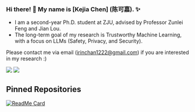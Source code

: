 ### Hi there! 👋 My name is [Kejia Chen] (陈可嘉). ✨

- I am a second-year Ph.D. student at ZJU, advised by Professor Zunlei Feng and Jian Lou.
- The long-term goal of my research is Trustworthy Machine Learning, with a focus on LLMs (Safety, Privacy, and Security).

Please contact me via email ([irinchan1222@gmail.com](mailto:irinchan1222@gmail.com)) if you are interested in my research :)

<picture>
  <source 
    srcset="https://github-readme-stats.vercel.app/api?username=chanchan7&show_icons=true&theme=default&include_all_commits=true&count_private=true"
    media="(prefers-color-scheme: dark)"
  />
  <source
    srcset="https://github-readme-stats.vercel.app/api?username=chanchan7&show_icons=true&theme=default&include_all_commits=true&count_private=true"
    media="(prefers-color-scheme: light), (prefers-color-scheme: no-preference)"
  />
  <img src="https://github-readme-stats.vercel.app/api?username=chanchan7&show_icons=true&theme=default&include_all_commits=true&count_private=true" />
</picture>

<picture>
  <source 
    srcset="https://github-readme-stats.vercel.app/api/top-langs/?username=chanchan7&layout=compact&theme=default"
    media="(prefers-color-scheme: dark)"
  />
  <source
    srcset="https://github-readme-stats.vercel.app/api/top-langs/?username=chanchan7&layout=compact&theme=default"
    media="(prefers-color-scheme: light), (prefers-color-scheme: no-preference)"
  />
  <img src="https://github-readme-stats.vercel.app/api/top-langs/?username=chanchan7&layout=compact&theme=default" />
</picture>

## Pinned Repositories
[![ReadMe Card](https://github-readme-stats.vercel.app/api/pin/?username=chanchan7&repo=Shapley)](https://github.com/chanchan7/Shapley)

